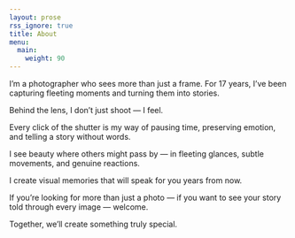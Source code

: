 ```yaml
---
layout: prose
rss_ignore: true
title: About
menu:
  main:
    weight: 90
---
```


I’m a photographer who sees more than just a frame. For 17 years, I’ve been capturing fleeting moments and turning them into stories.

Behind the lens, I don’t just shoot — I feel.

Every click of the shutter is my way of pausing time, preserving emotion, and telling a story without words.

I see beauty where others might pass by — in fleeting glances, subtle movements, and genuine reactions.

I create visual memories that will speak for you years from now.

If you’re looking for more than just a photo — if you want to see your story told through every image — welcome.

Together, we’ll create something truly special.
